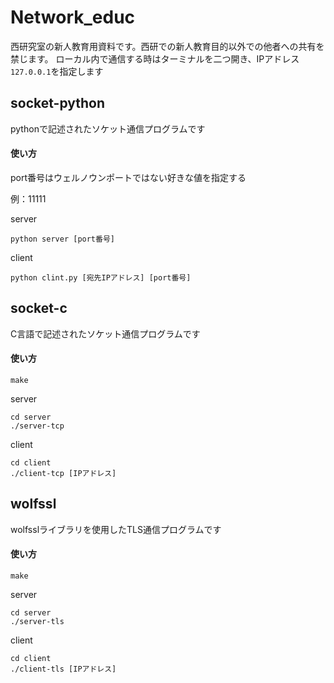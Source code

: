 # Network_educ
西研究室の新人教育用資料です。西研での新人教育目的以外での他者への共有を禁じます。
ローカル内で通信する時はターミナルを二つ開き、IPアドレス```127.0.0.1```を指定します

## socket-python
pythonで記述されたソケット通信プログラムです

#### 使い方
port番号はウェルノウンポートではない好きな値を指定する

例：11111

server

```
python server [port番号]
```

client
```
python clint.py [宛先IPアドレス] [port番号]
```

## socket-c
C言語で記述されたソケット通信プログラムです

#### 使い方
```
make
```
server
```
cd server
./server-tcp 
```
client
```
cd client
./client-tcp [IPアドレス]
```

## wolfssl
wolfsslライブラリを使用したTLS通信プログラムです

#### 使い方
```
make
```
server
```
cd server
./server-tls
```
client
```
cd client
./client-tls [IPアドレス]
```